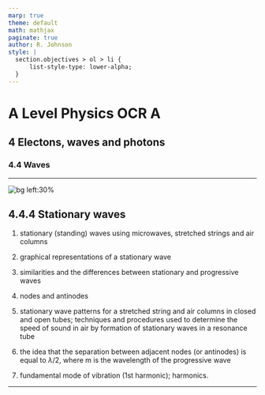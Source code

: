 ```yaml
---
marp: true
theme: default
math: mathjax
paginate: true
author: R. Johnson
style: |
  section.objectives > ol > li {
      list-style-type: lower-alpha;
  }
---
```


# A Level Physics OCR A
## 4 Electons, waves and photons
### 4.4 Waves

---

<!-- _class: objectives -->

![bg left:30%](https://images.unsplash.com/photo-1492962827063-e5ea0d8c01f5?ixlib=rb-4.0.3&ixid=MnwxMjA3fDB8MHxwaG90by1wYWdlfHx8fGVufDB8fHx8&auto=format&fit=crop&w=2121&q=80)
## 4.4.4 Stationary waves


1. stationary (standing) waves using microwaves, stretched strings and air columns

2. graphical representations of a stationary wave

3. similarities and the differences between stationary and progressive waves

4. nodes and antinodes

5. stationary wave patterns for a stretched string and air columns in closed and open tubes; techniques and procedures used to determine the speed of sound in air by formation of stationary waves in a resonance tube

6. the idea that the separation between adjacent nodes (or antinodes) is equal to $\lambda/2$, where m is the wavelength of the progressive wave

7. fundamental mode of vibration (1st harmonic); harmonics.



---